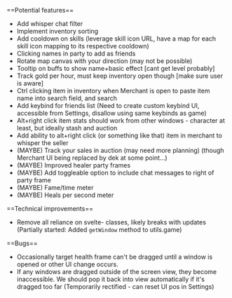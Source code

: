 ==Potential features==

-   Add whisper chat filter
-   Implement inventory sorting
-   Add cooldown on skills (leverage skill icon URL, have a map for each skill icon mapping to its respective cooldown)
-   Clicking names in party to add as friends
-   Rotate map canvas with your direction (may not be possible)
-   Tooltip on buffs to show name+basic effect [cant get level probably]
-   Track gold per hour, must keep inventory open though [make sure user is aware]
-   Ctrl clicking item in inventory when Merchant is open to paste item name into search field, and search
-   Add keybind for friends list (Need to create custom keybind UI, accessible from Settings, disallow using same keybinds as game)
-   Alt+right click item stats should work from other windows - character at least, but ideally stash and auction
-   Add ability to alt+right click (or something like that) item in merchant to whisper the seller
-   (MAYBE) Track your sales in auction (may need more planning) (though Merchant UI being replaced by dek at some point...)
-   (MAYBE) Improved healer party frames
-   (MAYBE) Add toggleable option to include chat messages to right of party frame
-   (MAYBE) Fame/time meter
-   (MAYBE) Heals per second meter

==Technical improvements==

-   Remove all reliance on svelte- classes, likely breaks with updates (Partially started: Added `getWindow` method to utils.game)

==Bugs==

-   Occasionally target health frame can't be dragged until a window is opened or other UI change occurs.
-   If any windows are dragged outside of the screen view, they become inaccessible. We should pop it back into view automatically if it's dragged too far (Temporarily rectified - can reset UI pos in Settings)
